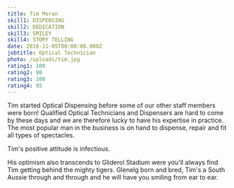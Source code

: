 ```yaml
---
title: Tim Moran
skill1: DISPENSING
skill2: DEDICATION
skill3: SMILEY
skill4: STORY TELLING
date: 2018-11-05T00:00:00.000Z
jobtitle: Optical Technician
photo: /uploads/tim.jpg
rating1: 100
rating2: 90
rating3: 100
rating4: 95
---
```


Tim started Optical Dispensing before some of our other staff members were born! Qualified Optical Technicians and Dispensers are hard to come by these days and we are therefore lucky to have his expertise in practice. The most popular man in the business is on hand to dispense, repair and fit all types of spectacles. 

Tim's positive attitude is infectious. 

His optimism also transcends to Gliderol Stadium were you'll always find Tim getting behind the mighty tigers. Glenelg born and bred, Tim's a South Aussie through and through and he will have you smiling from ear to ear.
